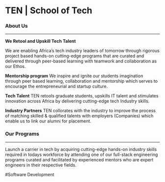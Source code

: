 # TEN | School of Tech

### About Us

<hr>

**We Retool and Upskill Tech Talent**

We are enabling Africa’s tech industry leaders of tomorrow through rigorous project based hands-on cutting-edge programs that are curated and delivered through peer-based learning with teamwork and collaboration as our Ethos.

**Mentorship program**
We inspire and ignite our students imagination through peer based learning, collaboration and mentorship which serves to encourage the entrepreneurial and startup culture.

**Tech Talent**
TEN retools graduate students, upskills IT talent and stimulates innovation across Africa by delivering cutting-edge tech Industry skills.

**Industry Partners**
TEN collorates with the industry to improve the process of matching skilled & qualified talents with employers (Companies) which enable us to link our alumni for placement.

### Our Programs
<hr>
Launch a carrier in tech by acquiring cutting-edge hands-on industry skills required in todays workforce by attending one of our full-stack engineering programs curated and facilitated by experienced mentors who are expert engineers in their respective fields.

#Software Development

